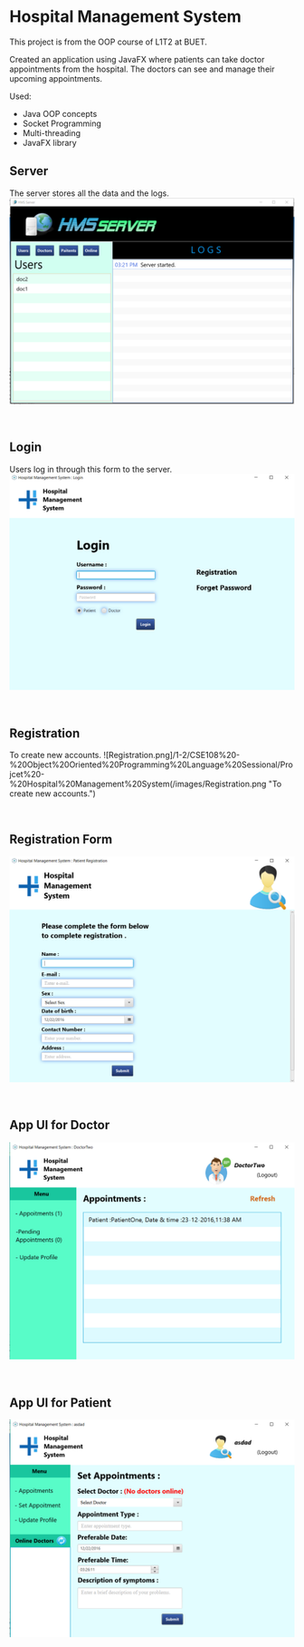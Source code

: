 # Hospital Management System

This project is from the OOP course of L1T2 at BUET.

Created an application using JavaFX where patients can take doctor appointments from the hospital. The doctors can see and manage their upcoming appointments.

Used:
- Java OOP concepts
- Socket Programming
- Multi-threading
- JavaFX library

## Server
The server stores all the data and the logs.
![Server.png](/1-2/CSE108%20-%20Object%20Oriented%20Programming%20Language%20Sessional/Projcet%20-%20Hospital%20Management%20System/images/Server.png "The server stores all the data and the logs.")

<br>

## Login
Users log in through this form to the server.
![Login.png](/1-2/CSE108%20-%20Object%20Oriented%20Programming%20Language%20Sessional/Projcet%20-%20Hospital%20Management%20System/images/Login.png "Users log in through this form to the server.")

<br>

## Registration
To create new accounts.
![Registration.png]/1-2/CSE108%20-%20Object%20Oriented%20Programming%20Language%20Sessional/Projcet%20-%20Hospital%20Management%20System(/images/Registration.png "To create new accounts.")

<br>

## Registration Form
![RegForm.png](/1-2/CSE108%20-%20Object%20Oriented%20Programming%20Language%20Sessional/Projcet%20-%20Hospital%20Management%20System/images/RegForm.png "Additional account information.")

<br>

## App UI for Doctor
![UI_Doc.png](/1-2/CSE108%20-%20Object%20Oriented%20Programming%20Language%20Sessional/Projcet%20-%20Hospital%20Management%20System/images/UI_Doc.png "Doctor UI.")

<br>

## App UI for Patient
![UI_Patient.png](/1-2/CSE108%20-%20Object%20Oriented%20Programming%20Language%20Sessional/Projcet%20-%20Hospital%20Management%20System/images/UI_Patient.png "Patient UI.")
